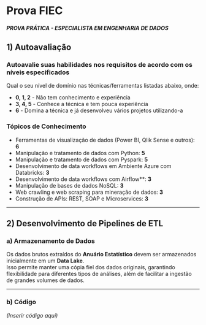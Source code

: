# Prova FIEC  
##### PROVA PRÁTICA - ESPECIALISTA EM ENGENHARIA DE DADOS  

## 1) Autoavaliação  
### Autoavalie suas habilidades nos requisitos de acordo com os níveis especificados  

Qual o seu nível de domínio nas técnicas/ferramentas listadas abaixo, onde:  
- **0, 1, 2** - Não tem conhecimento e experiência  
- **3, 4, 5** - Conhece a técnica e tem pouca experiência  
- **6** - Domina a técnica e já desenvolveu vários projetos utilizando-a  

### **Tópicos de Conhecimento**  
- Ferramentas de visualização de dados (Power BI, Qlik Sense e outros): **6**  
- Manipulação e tratamento de dados com Python: **5**  
- Manipulação e tratamento de dados com Pyspark: **5**  
- Desenvolvimento de data workflows em Ambiente Azure com Databricks: **3**  
- Desenvolvimento de data workflows com Airflow**: **3**  
- Manipulação de bases de dados NoSQL: **3**  
- Web crawling e web scraping para mineração de dados: **3**  
- Construção de APIs: REST, SOAP e Microservices: **3**  

---

## 2) Desenvolvimento de Pipelines de ETL  

### a) Armazenamento de Dados  
Os dados brutos extraídos do **Anuário Estatístico** devem ser armazenados inicialmente em um **Data Lake**.  
Isso permite manter uma cópia fiel dos dados originais, garantindo flexibilidade para diferentes tipos de análises, além de facilitar a ingestão de grandes volumes de dados.  

---

### b) Código  
*(Inserir código aqui)*
